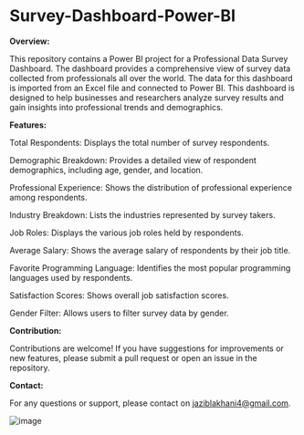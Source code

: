 # Survey-Dashboard-Power-BI

**Overview:**

This repository contains a Power BI project for a Professional Data Survey Dashboard. The dashboard provides a comprehensive view of survey data collected from professionals all over the world. The data for this dashboard is imported from an Excel file and connected to Power BI. This dashboard is designed to help businesses and researchers analyze survey results and gain insights into professional trends and demographics.

**Features:**

Total Respondents: Displays the total number of survey respondents.

Demographic Breakdown: Provides a detailed view of respondent demographics, including age, gender, and location.

Professional Experience: Shows the distribution of professional experience among respondents.

Industry Breakdown: Lists the industries represented by survey takers.

Job Roles: Displays the various job roles held by respondents.

Average Salary: Shows the average salary of respondents by their job title.

Favorite Programming Language: Identifies the most popular programming languages used by respondents.

Satisfaction Scores: Shows overall job satisfaction scores.

Gender Filter: Allows users to filter survey data by gender.

**Contribution:**

Contributions are welcome! If you have suggestions for improvements or new features, please submit a pull request or open an issue in the repository.

**Contact:**

For any questions or support, please contact on jaziblakhani4@gmail.com.

![image](https://github.com/JazibLakhani/Survey-Dashboard-Power-BI/assets/163766204/273f1a53-0f21-44a7-8aa2-02cbca5be43c)

